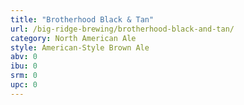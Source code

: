 ```yaml
---
title: "Brotherhood Black & Tan"
url: /big-ridge-brewing/brotherhood-black-and-tan/
category: North American Ale
style: American-Style Brown Ale
abv: 0
ibu: 0
srm: 0
upc: 0
---
```


